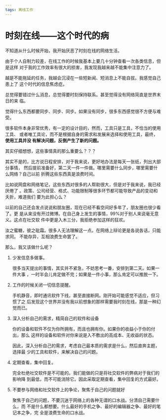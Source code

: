 ```yaml
---
tags: 离线工作
---
```


# 时刻在线——这个时代的病

不知道从什么时候开始，我开始厌恶了时刻在线的网络生活。

由于个人自制力较差，在线工作的时候我基本上要几十分钟查看一次各类信息，但是这样
对于我的工作效率有很大的损害，我发现我越来越不能集中注意力了。

越是不能拖延的任务，我越会沉浸在一些短新闻、短消息上不能自拔。我感觉自己患上了
这个时代的信息焦虑症。

总觉得要错过什么消息，总觉得要时刻保持联系。甚至觉得没有网络简直是世界末日的来
临。

觉得什么东西都要同步、同步、同步。如果没有同步，很多东西感觉很不方便与难受。

很多软件本身非常优秀，有一定的设计目的，然而，工具只是工具，不恰当的使用工具、
或者唯工具论，而不是根据自身的需求和发展来选择和使用工具，最终， **使用工具并没
有解决问题，反倒产生了新的问题。**

其实仔细想想，这些事情真的那么重要么？？？

其实不是的，比方说日程安排，对于我来说，更好地办法是每天一张纸，列出大部分事情，
然后提前准备好，第二天一件一件做。哪里需要什么同步，哪里需要什么网络？自己以前
折腾这些东西真是浪费时间。

比如说网盘和网络笔记，这些东西对很多的人帮助很大，但是对于我来说，我已经厌倦了
。政策、公司经营、格式、功能限制等很多环节都可能导致产品的变动和夭折，难道我们
要为此担心么？

以前的自己还会发点说说和朋友圈，现在已经不看空间好多年了，朋友圈也很少看了。更
是从来没有开过微博。在自己身上发生的事情，99%对于别人来说毫无意义。这点在社交软
件中更是入木三分，我拒绝参加这样的狂欢。

汝之蜜糖，彼之砒霜。很多人无法理解这一点。在网络上辩论更是各说各话，只能求同，
不能存异，互相浪费生命罢了。

那么，我又该做什么呢？

1. 少发信息多做事。

    很多当天提出的事情，其实并不紧急，不妨思考一番，安排到第二天。如果一件大事
    ，一时半会儿肯定做不完；如果是一件小事，那么肯定可以推脱一下。

2. 工作的时候关闭一切信息提醒。

    手机静音，即时通讯软件下线，甚至直接断网。刚开始可能感觉不适应，但习惯了之
    后发现这个世界并没有我以前想象的那样需要我时刻在线，那是一种幻觉而已。

3. 深入分析自己的需求，精简自己的软件和设备

    你的设备和软件不仅为你所拥有，而且也拥有你。如果你的收益小于你的付出，那么
    这样的设备和软件对你来说是入不敷出的高成本、无收益的状态。

    因此，深入分析自己的需求，考虑自己最本质的需求是什么，然后直奔主题，选择最
    少的工具和软件，来解决自己的问题。

4. 定期查看，集中回复。

    完全杜绝社交软件是不可能的。我们能做的只是将社交软件的弊病对于我们的影响降
    到最低，而不可能消除它。因此采取定期查看，集中回复的方式最好。

5. 不要参与网络和社交软件上的争论，聚焦于自己的问题就好

    聚焦于自己的问题，不要沉迷于网络上的各种无谓的口水战。分清自己需要什么，而
    不是什么都想要。什么最好的手机之争、最好的编辑器之争、最好的笔记本之争，完
    全是浪费生命的口水战。
